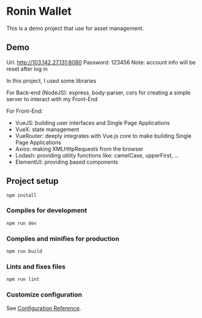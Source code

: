 # Ronin Wallet

This is a demo project that use for asset management.

## Demo

Url: http://103.142.27.131:8080
Password: 123456
Note: account info will be reset after log in

In this project, I used some libraries

For Back-end (NodeJS): express, body-parser, cors for creating a simple server to interact with my Front-End

For Front-End:
+ VueJS: building user interfaces and Single Page Applications
+ VueX: state management 
+ VueRouter: deeply integrates with Vue.js core to make building Single Page Applications
+ Axios: making XMLHttpRequests from the browser
+ Lodash: providing utility functions like: camelCase, upperFirst, ...
+ ElementUI: providing based components

## Project setup
```
npm install
```

### Compiles for development
```
npm run dev
```

### Compiles and minifies for production
```
npm run build
```

### Lints and fixes files
```
npm run lint
```

### Customize configuration
See [Configuration Reference](https://cli.vuejs.org/config/).
